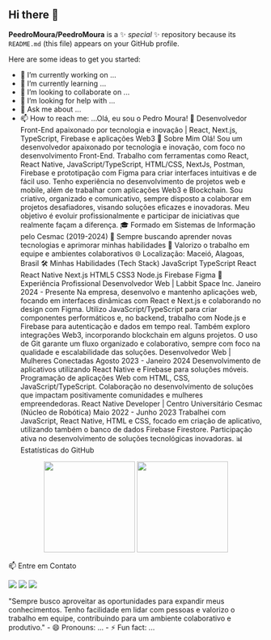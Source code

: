 ## Hi there 👋


**PeedroMoura/PeedroMoura** is a ✨ _special_ ✨ repository because its `README.md` (this file) appears on your GitHub profile.

Here are some ideas to get you started:

- 🔭 I’m currently working on ...
- 🌱 I’m currently learning ...
- 👯 I’m looking to collaborate on ...
- 🤔 I’m looking for help with ...
- 💬 Ask me about ...
- 📫 How to reach me: ...Olá, eu sou o Pedro Moura! 👋
Desenvolvedor Front-End apaixonado por tecnologia e inovação | React, Next.js, TypeScript, Firebase e aplicações Web3
🚀 Sobre Mim
Olá! Sou um desenvolvedor apaixonado por tecnologia e inovação, com foco no desenvolvimento Front-End. Trabalho com ferramentas como React, React Native, JavaScript/TypeScript, HTML/CSS, NextJs, Postman, Firebase e prototipação com Figma para criar interfaces intuitivas e de fácil uso.
Tenho experiência no desenvolvimento de projetos web e mobile, além de trabalhar com aplicações Web3 e Blockchain. Sou criativo, organizado e comunicativo, sempre disposto a colaborar em projetos desafiadores, visando soluções eficazes e inovadoras. Meu objetivo é evoluir profissionalmente e participar de iniciativas que realmente façam a diferença.
🎓 Formado em Sistemas de Informação pelo Cesmac (2019-2024)
🌱 Sempre buscando aprender novas tecnologias e aprimorar minhas habilidades
🤝 Valorizo o trabalho em equipe e ambientes colaborativos
🌐 Localização: Maceió, Alagoas, Brasil
🛠️ Minhas Habilidades (Tech Stack)
JavaScript
TypeScript
React
React Native
Next.js
HTML5
CSS3
Node.js
Firebase
Figma
💼 Experiência Profissional
Desenvolvedor Web | Labbit Space Inc.
Janeiro 2024 - Presente
Na empresa, desenvolvo e mantenho aplicações web, focando em interfaces dinâmicas com React e Next.js e colaborando no design com Figma. Utilizo JavaScript/TypeScript para criar componentes performáticos e, no backend, trabalho com Node.js e Firebase para autenticação e dados em tempo real. Também exploro integrações Web3, incorporando blockchain em alguns projetos. O uso de Git garante um fluxo organizado e colaborativo, sempre com foco na qualidade e escalabilidade das soluções.
Desenvolvedor Web | Mulheres Conectadas
Agosto 2023 - Janeiro 2024
Desenvolvimento de aplicativos utilizando React Native e Firebase para soluções móveis. Programação de aplicações Web com HTML, CSS, JavaScript/TypeScript. Colaboração no desenvolvimento de soluções que impactam positivamente comunidades e mulheres empreendedoras.
React Native Developer | Centro Universitário Cesmac (Núcleo de Robótica)
Maio 2022 - Junho 2023
Trabalhei com JavaScript, React Native, HTML e CSS, focado em criação de aplicativo, utilizando também o banco de dados Firebase Firestore. Participação ativa no desenvolvimento de soluções tecnológicas inovadoras.
📊 Estatísticas do GitHub
<p align="center"> <img height="180em" src="https://github-readme-stats.vercel.app/api?username=PeedroMoura&show_icons=true&theme=dark&include_all_commits=true&count_private=true"/> <img height="180em" src="https://github-readme-stats.vercel.app/api/top-langs/?username=PeedroMoura&layout=compact&langs_count=7&theme=dark"/> </p>
📫 Entre em Contato
<p align="left"> <a href="mailto:contato.pedromouraa@gmail.com" target="_blank"><img src="https://img.shields.io/badge/Gmail-D14836?style=for-the-badge&logo=gmail&logoColor=white" target="_blank"></a> <a href="https://linkedin.com/in/peedromoura" target="_blank"><img src="https://img.shields.io/badge/LinkedIn-0077B5?style=for-the-badge&logo=linkedin&logoColor=white" target="_blank"></a> <a href="https://peedromoura.github.io/My-Portfolio/" target="_blank"><img src="https://img.shields.io/badge/Portfolio-255E63?style=for-the-badge&logo=About.me&logoColor=white" target="_blank"></a> </p>
"Sempre busco aproveitar as oportunidades para expandir meus conhecimentos. Tenho facilidade em lidar com pessoas e valorizo o trabalho em equipe, contribuindo para um ambiente colaborativo e produtivo."
- 😄 Pronouns: ...
- ⚡ Fun fact: ...

